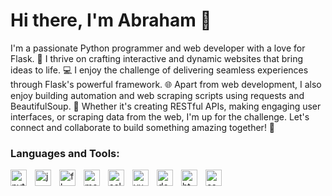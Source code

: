 # Hi there, I'm Abraham 👋 

I'm a passionate Python programmer and web developer with a love for Flask. 🐍 I thrive on crafting interactive and dynamic websites that bring ideas to life. 💻 I enjoy the challenge of delivering seamless experiences through Flask's powerful framework. 🌐 Apart from web development, I also enjoy building automation and web scraping scripts using requests and BeautifulSoup. 🤖 Whether it's creating RESTful APIs, making engaging user interfaces, or scraping data from the web, I'm up for the challenge. Let's connect and collaborate to build something amazing together! 🚀

### Languages and Tools:

<img align="left" alt="python" width="26px" src="https://img.icons8.com/?size=512&id=13441&format=png" style="padding-right:10px;" />
<img align="left" alt="javascript" width="26px" src="https://img.icons8.com/?size=512&id=108784&format=png" style="padding-right:10px;" />
<img align="left" alt="flask" width="26px" src="https://img.icons8.com/?size=512&id=MHcMYTljfKOr&format=png" style="padding-right:10px;" />
<img align="left" alt="mongodb" width="26px" src="https://img.icons8.com/?size=512&id=74402&format=png" style="padding-right:10px;" />
<img align="left" alt="selenium" width="26px" src="https://img.icons8.com/?size=512&id=38553&format=png" style="padding-right:10px;" />
<img align="left" alt="vue" width="26px" src="https://img.icons8.com/?size=512&id=22813&format=png" style="padding-right:10px;" />
<img align="left" alt="docker" width="26px" src="https://img.icons8.com/?size=512&id=rY6agKizO9eb&format=png" style="padding-right:10px;" />
<img align="left" alt="html" width="26px" src="https://img.icons8.com/?size=512&id=20909&format=png" style="padding-right:10px;" />
<img align="left" alt="css" width="26px" src="https://img.icons8.com/?size=512&id=21278&format=png" style="padding-right:10px;" />